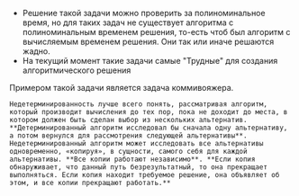 - Решение такой задачи можно проверить за полиноминальное время, но для таких задач не существует алгоритма с полиноминальным временем решения, то-есть чтоб был алгоритм с вычисляемым временем решения. Они так или иначе решаются жадно.
- На текущий момент такие задачи самые "Трудные" для создания алгоритмического решения

Примером такой задачи является задача коммивояжера.

```
Недетерминированность лучше всего понять, рассматривая алгоритм, который производит вычисления до тех пор, пока не доходит до места, в котором должен быть сделан выбор из нескольких альтернатив. **Детерминированный алгоритм исследовал бы сначала одну альтернативу, а потом вернулся для рассмотрения следующей альтернативы**. Недетерминированный алгоритм может исследовать все альтернативы одновременно, «копируя», в сущности, самого себя для каждой альтернативы. **Все копии работают независимо**. **Если копия обнаруживает, что данный путь безрезультатный, то она прекращает выполняться. Если копия находит требуемое решение, она объявляет об этом, и все копии прекращают работать.**
```